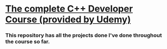 # [The complete C++ Developer Course (provided by Udemy)](https://www.udemy.com/course/the-complete-cpp-developer-course/learn/lecture/17910176#overview)
### This repository has all the projects done I've done throughout the course so far.
